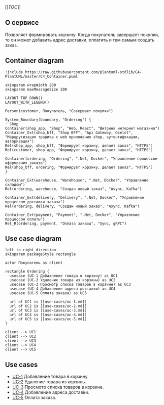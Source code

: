 [[_TOC_]]

## О сервисе
Позволяет формировать корзину.
Когда покупатель завершает покупки, то он может добавить адрес доставки,
оплатить и тем самым создать заказ.

## Container diagram
```plantuml
!include https://raw.githubusercontent.com/plantuml-stdlib/C4-PlantUML/master/C4_Container.puml

skinparam wrapWidth 200
skinparam maxMessageSize 200

LAYOUT_TOP_DOWN()
LAYOUT_WITH_LEGEND()

Person(customer, Покупатель, "Совершает покупки")

System_Boundary(boundary, "Ordering") {
' Shop
Container(shop_app, "Shop", "Web, React", "Витрина интернет магазина")
Container_Ext(shop_bff, "Shop BFF", "Api Gateway, Ocelot", "Маршрутизация трафика c web приложения shop, аутентификацяи, авторизация")
Rel(shop_app, shop_bff, "Формирует корзину, делает заказ", "HTTPS")
Rel(customer, shop_app, "Формирует корзину, делает заказ", "HTTPS")

Container(ordering, "Ordering", ".Net, Docker", "Управление процессом оформления заказа")
Rel(shop_bff, ordering, "Формирует корзину, делает заказ", "HTTPS")
}

Container_Ext(warehouse, "Warehouse", ".Net, Docker", "Управление складом")
Rel(ordering, warehouse, "Cоздан новый заказ", "Async, Kafka")

Container_Ext(delivery, "Delivery", ".Net, Docker", "Управление процессом доставки заказа")
Rel(ordering, delivery, "Cоздан новый заказ", "Async, Kafka")

Container_Ext(payment, "Payment", ".Net, Docker", "Управление процессом оплаты")
Rel_R(ordering, payment, "Оплата заказа", "Sync, gRPC")
```

## Use case diagram
```plantuml
left to right direction
skinparam packageStyle rectangle

actor Покупатель as client

rectangle Ordering {
  usecase (UC-1 Добавление товара в корзину) as UC1
  usecase (UC-2 Удаление товара из корзины) as UC2
  usecase (UC-3 Просмотр списка товаров в корзине) as UC3
  usecase (UC-4 Добавление адреса доставки) as UC4
  usecase (UC-5 Оплата заказа) as UC5

  url of UC1 is [[use-cases/uc-1.md]]
  url of UC2 is [[use-cases/uc-2.md]]
  url of UC3 is [[use-cases/uc-3.md]]
  url of UC4 is [[use-cases/uc-4.md]]
  url of UC5 is [[use-cases/uc-5.md]]
}

client --> UC1
client --> UC2
client --> UC3
client --> UC4
client --> UC5
```
## Use cases
- [UC-1](use-cases/uc-1.md) Добавление товара в корзину.
- [UC-2](use-cases/uc-2.md) Удаление товара из корзины.
- [UC-3](use-cases/uc-3.md) Просмотр списка товаров в корзине.
- [UC-4](use-cases/uc-4.md) Добавление адреса доставки.
- [UC-5](use-cases/uc-5.md) Оплата заказа.

